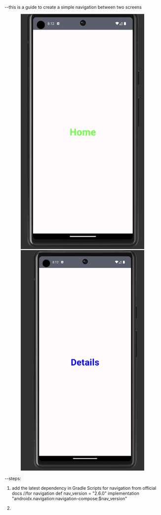 --this is a guide to create a simple navigation between two screens


<div align="center">
  <img src="Image1.png" alt="Image 1" width="400" />
  <img src="Image2.png" alt="Image 2" width="400" />
</div>




--steps:
1. add the latest dependency in Gradle Scripts for navigation from official docs
   //for navigation
   def nav_version = "2.6.0"
   implementation "androidx.navigation:navigation-compose:$nav_version"

2. 